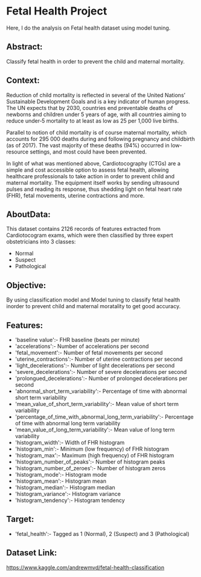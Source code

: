# Fetal Health Project
Here, I do the analysis on Fetal health dataset using model tuning.

## Abstract:

Classify fetal health in order to prevent the child and maternal mortality.

## Context:

Reduction of child mortality is reflected in several of the United Nations’ Sustainable Development Goals and is a key indicator of human progress. The UN expects that by 2030, countries end preventable deaths of newborns and children under 5 years of age, with all countries aiming to reduce under‑5 mortality to at least as low as 25 per 1,000 live births.

Parallel to notion of child mortality is of course maternal mortality, which accounts for 295 000 deaths during and following pregnancy and childbirth (as of 2017). The vast majority of these deaths (94%) occurred in low-resource settings, and most could have been prevented.

In light of what was mentioned above, Cardiotocography (CTGs) are a simple and cost accessible option to assess fetal health, allowing healthcare professionals to take action in order to prevent child and maternal mortality. The equipment itself works by sending ultrasound pulses and reading its response, thus shedding light on fetal heart rate (FHR), fetal movements, uterine contractions and more.

## AboutData:

This dataset contains 2126 records of features extracted from Cardiotocogram exams, which were then classified by three expert obstetricians into 3 classes:

- Normal 
- Suspect 
- Pathological

## Objective:

By using classification model and Model tuning to classify fetal health inorder to prevent child and maternal moratality to get good accuracy.

## Features:
- 'baseline value':- FHR baseline (beats per minute)
- 'accelerations':- Number of accelerations per second
- 'fetal_movement':- Number of fetal movements per second
- 'uterine_contractions':- Number of uterine contractions per second
- 'light_decelerations':- Number of light decelerations per second
- 'severe_decelerations':- Number of severe decelerations per second
- 'prolongued_decelerations':- Number of prolonged decelerations per second
- 'abnormal_short_term_variability':-  Percentage of time with abnormal short term variability
- 'mean_value_of_short_term_variability':-  Mean value of short term variability
- 'percentage_of_time_with_abnormal_long_term_variability':-  Percentage of time with abnormal long term variability
- 'mean_value_of_long_term_variability':-  Mean value of long term variability
- 'histogram_width':- Width of FHR histogram
- 'histogram_min':- Minimum (low frequency) of FHR histogram
- 'histogram_max':- Maximum (high frequency) of FHR histogram
- 'histogram_number_of_peaks':- Number of histogram peaks
- 'histogram_number_of_zeroes':- Number of histogram zeros
- 'histogram_mode':- Histogram mode
- 'histogram_mean':- Histogram mean
- 'histogram_median':- Histogram median
- 'histogram_variance':- Histogram variance
- 'histogram_tendency':- Histogram tendency

## Target:

- 'fetal_health':- Tagged as 1 (Normal), 2 (Suspect) and 3 (Pathological)

## Dataset Link:

https://www.kaggle.com/andrewmvd/fetal-health-classification


